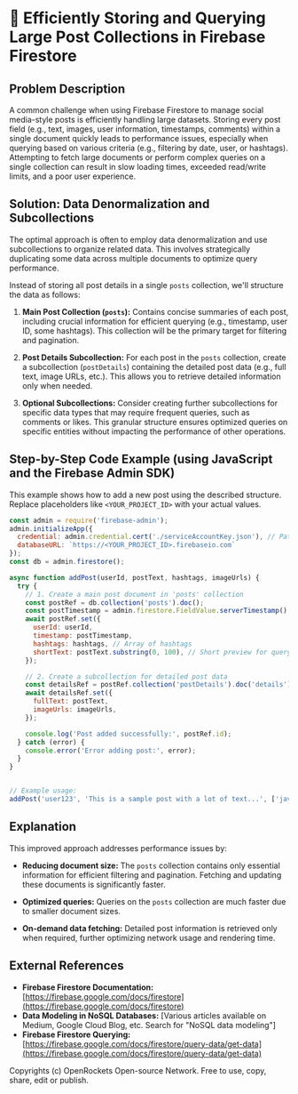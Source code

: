 # 🐞 Efficiently Storing and Querying Large Post Collections in Firebase Firestore


## Problem Description

A common challenge when using Firebase Firestore to manage social media-style posts is efficiently handling large datasets.  Storing every post field (e.g., text, images, user information, timestamps, comments) within a single document quickly leads to performance issues, especially when querying based on various criteria (e.g., filtering by date, user, or hashtags).  Attempting to fetch large documents or perform complex queries on a single collection can result in slow loading times, exceeded read/write limits, and a poor user experience.


## Solution: Data Denormalization and Subcollections

The optimal approach is often to employ data denormalization and use subcollections to organize related data. This involves strategically duplicating some data across multiple documents to optimize query performance.

Instead of storing all post details in a single `posts` collection, we'll structure the data as follows:

1. **Main Post Collection (`posts`):** Contains concise summaries of each post, including crucial information for efficient querying (e.g., timestamp, user ID, some hashtags).  This collection will be the primary target for filtering and pagination.

2. **Post Details Subcollection:** For each post in the `posts` collection, create a subcollection (`postDetails`) containing the detailed post data (e.g., full text, image URLs, etc.). This allows you to retrieve detailed information only when needed.

3. **Optional Subcollections:** Consider creating further subcollections for specific data types that may require frequent queries, such as comments or likes.  This granular structure ensures optimized queries on specific entities without impacting the performance of other operations.

## Step-by-Step Code Example (using JavaScript and the Firebase Admin SDK)

This example shows how to add a new post using the described structure.  Replace placeholders like `<YOUR_PROJECT_ID>` with your actual values.

```javascript
const admin = require('firebase-admin');
admin.initializeApp({
  credential: admin.credential.cert('./serviceAccountKey.json'), // Path to your service account key
  databaseURL: `https://<YOUR_PROJECT_ID>.firebaseio.com`
});
const db = admin.firestore();

async function addPost(userId, postText, hashtags, imageUrls) {
  try {
    // 1. Create a main post document in 'posts' collection
    const postRef = db.collection('posts').doc();
    const postTimestamp = admin.firestore.FieldValue.serverTimestamp(); // Recommended for accurate timestamps
    await postRef.set({
      userId: userId,
      timestamp: postTimestamp,
      hashtags: hashtags, // Array of hashtags
      shortText: postText.substring(0, 100), // Short preview for querying
    });

    // 2. Create a subcollection for detailed post data
    const detailsRef = postRef.collection('postDetails').doc('details');
    await detailsRef.set({
      fullText: postText,
      imageUrls: imageUrls,
    });

    console.log('Post added successfully:', postRef.id);
  } catch (error) {
    console.error('Error adding post:', error);
  }
}


// Example usage:
addPost('user123', 'This is a sample post with a lot of text...', ['javascript', 'firebase'], ['image1.jpg', 'image2.png']);
```

## Explanation

This improved approach addresses performance issues by:

* **Reducing document size:** The `posts` collection contains only essential information for efficient filtering and pagination.  Fetching and updating these documents is significantly faster.

* **Optimized queries:** Queries on the `posts` collection are much faster due to smaller document sizes.

* **On-demand data fetching:** Detailed post information is retrieved only when required, further optimizing network usage and rendering time.


## External References

* **Firebase Firestore Documentation:** [https://firebase.google.com/docs/firestore](https://firebase.google.com/docs/firestore)
* **Data Modeling in NoSQL Databases:** [Various articles available on Medium, Google Cloud Blog, etc. Search for "NoSQL data modeling"]
* **Firebase Firestore Querying:** [https://firebase.google.com/docs/firestore/query-data/get-data](https://firebase.google.com/docs/firestore/query-data/get-data)


Copyrights (c) OpenRockets Open-source Network. Free to use, copy, share, edit or publish.

